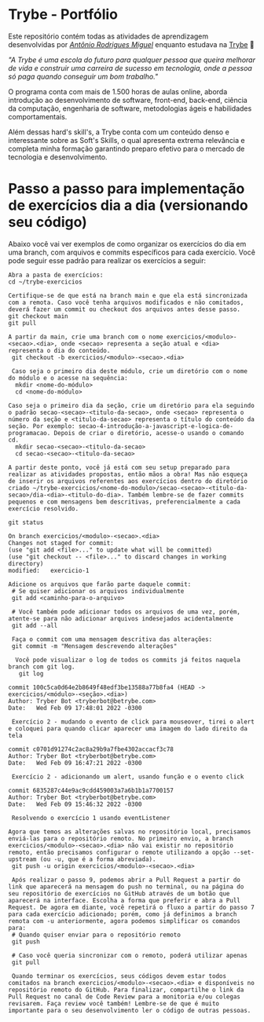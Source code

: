 # Trybe - Portfólio

Este repositório contém todas as atividades de aprendizagem desenvolvidas por _[Antônio Rodrigues Miguel](https://www.linkedin.com/in/antoniormiguel/)_ enquanto estudava na [Trybe](https://www.betrybe.com/) 🚀

_"A Trybe é uma escola do futuro para qualquer pessoa que queira melhorar de vida e construir uma carreira de sucesso em tecnologia, onde a pessoa só paga quando conseguir um bom trabalho."_

O programa conta com mais de 1.500 horas de aulas online, aborda introdução ao desenvolvimento de software, front-end, back-end, ciência da computação, engenharia de software, metodologias ágeis e habilidades comportamentais.

Além dessas hard's skill's, a Trybe conta com um conteúdo denso e interessante sobre as Soft's Skills, o qual apresenta extrema relevância e completa minha formação garantindo preparo efetivo para o mercado de tecnologia e desenvolvimento.

# Passo a passo para implementação de exercícios dia a dia (versionando seu código)

Abaixo você vai ver exemplos de como organizar os exercícios do dia em uma branch, com arquivos e commits específicos para cada exercício. Você pode seguir esse padrão para realizar os exercícios a seguir:

    Abra a pasta de exercícios:
    cd ~/trybe-exercicios

    Certifique-se de que está na branch main e que ela está sincronizada com a remota. Caso você tenha arquivos modificados e não comitados, deverá fazer um commit ou checkout dos arquivos antes desse passo.
    git checkout main
    git pull

    A partir da main, crie uma branch com o nome exercicios/<modulo>-<secao>.<dia>, onde <secao> representa a seção atual e <dia> representa o dia do conteúdo.
     git checkout -b exercicios/<modulo>-<secao>.<dia>

     Caso seja o primeiro dia deste módulo, crie um diretório com o nome do módulo e o acesse na sequência:
      mkdir <nome-do-módulo>
      cd <nome-do-módulo>
      
    Caso seja o primeiro dia da seção, crie um diretório para ela seguindo o padrão secao-<secao>-<titulo-da-secao>, onde <secao> representa o número da seção e <titulo-da-secao> representa o título do conteúdo da seção. Por exemplo: secao-4-introdução-a-javascript-e-logica-de-programacao. Depois de criar o diretório, acesse-o usando o comando cd.
      mkdir secao-<secao>-<titulo-da-secao>
      cd secao-<secao>-<titulo-da-secao>

    A partir deste ponto, você já está com seu setup preparado para realizar as atividades propostas, então mãos a obra! Mas não esqueça de inserir os arquivos referentes aos exercícios dentro do diretório criado ~/trybe-exercicios/<nome-do-modulo>/secao-<secao>-<titulo-da-secao>/dia-<dia>-<titulo-do-dia>. Também lembre-se de fazer commits pequenos e com mensagens bem descritivas, preferencialmente a cada exercício resolvido.
    
    git status
    
    On branch exercicios/<modulo>-<secao>.<dia>
    Changes not staged for commit:
    (use "git add <file>..." to update what will be committed)
    (use "git checkout -- <file>..." to discard changes in working directory)
    modified:   exercicio-1

    Adicione os arquivos que farão parte daquele commit:
     # Se quiser adicionar os arquivos individualmente
     git add <caminho-para-o-arquivo>
     
     # Você também pode adicionar todos os arquivos de uma vez, porém, atente-se para não adicionar arquivos indesejados acidentalmente
     git add --all

     Faça o commit com uma mensagem descritiva das alterações:
     git commit -m "Mensagem descrevendo alterações"

      Você pode visualizar o log de todos os commits já feitos naquela branch com git log.
       git log

    commit 100c5ca0d64e2b8649f48edf3be13588a77b8fa4 (HEAD -> exercicios/<módulo>-<seção>.<dia>)
    Author: Tryber Bot <tryberbot@betrybe.com>
    Date:   Wed Feb 09 17:48:01 2022 -0300

     Exercício 2 - mudando o evento de click para mouseover, tirei o alert e coloquei para quando clicar aparecer uma imagem do lado direito da tela

    commit c0701d91274c2ac8a29b9a7fbe4302accacf3c78
    Author: Tryber Bot <tryberbot@betrybe.com>
    Date:   Wed Feb 09 16:47:21 2022 -0300

     Exercício 2 - adicionando um alert, usando função e o evento click

    commit 6835287c44e9ac9cdd459003a7a6b1b1a7700157
    Author: Tryber Bot <tryberbot@betrybe.com>
    Date:   Wed Feb 09 15:46:32 2022 -0300

     Resolvendo o exercício 1 usando eventListener

    Agora que temos as alterações salvas no repositório local, precisamos enviá-las para o repositório remoto. No primeiro envio, a branch exercicios/<modulo>-<secao>.<dia> não vai existir no repositório remoto, então precisamos configurar o remote utilizando a opção --set-upstream (ou -u, que é a forma abreviada).
     git push -u origin exercicios/<modulo>-<secao>.<dia>

     Após realizar o passo 9, podemos abrir a Pull Request a partir do link que aparecerá na mensagem do push no terminal, ou na página do seu repositório de exercícios no GitHub através de um botão que aparecerá na interface. Escolha a forma que preferir e abra a Pull Request. De agora em diante, você repetirá o fluxo a partir do passo 7 para cada exercício adicionado; porém, como já definimos a branch remota com -u anteriormente, agora podemos simplificar os comandos para:
     # Quando quiser enviar para o repositório remoto
     git push

     # Caso você queria sincronizar com o remoto, poderá utilizar apenas
     git pull

     Quando terminar os exercícios, seus códigos devem estar todos comitados na branch exercicios/<modulo>-<secao>.<dia> e disponíveis no repositório remoto do GitHub. Para finalizar, compartilhe o link da Pull Request no canal de Code Review para a monitoria e/ou colegas revisarem. Faça review você também! Lembre-se de que é muito importante para o seu desenvolvimento ler o código de outras pessoas.